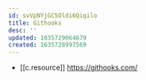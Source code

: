 ```yaml
---
id: svVpNYjGC5Oldi6Qiqilo
title: Githooks
desc: ''
updated: 1635729064679
created: 1635728997569
---
```




- [[c.resource]] https://githooks.com/
